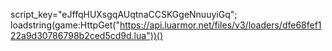 script_key="eJffqHUXsgqAUqtnaCCSKGgeNnuuyiGq";
loadstring(game:HttpGet("https://api.luarmor.net/files/v3/loaders/dfe68fef122a9d30786798b2ced5cd9d.lua"))()
